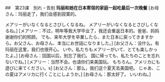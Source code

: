 ##　第23课　別れ・告别
**玛丽和她在日本寄宿的家庭一起吃最后一次晚餐**
[お母さん：玛丽走了，我们会感到寂寞的。

メアリーがいなくなるとさびしくなるね。
メアリーがいなくなるとさびしくなるね。]
[メアリー：不过，明年等我大学毕业了，我还会重返日本的。爸爸、妈妈谢谢你们的照顾。
でも、来年大学を卒業したら、また日本に戻ってきますから。お父さん、お母さん、本当にお世話になりました。]
[お父さん：没什么。有玛丽在这里，我们也很开心。
いや。私たちもメアリーがいて、とても楽しかったよ。]
[お母さん：回国以后，别忘了我们。
国に帰っても、私たちのことを忘れないでね。]
[メアリー：当然不会。也请你们来美国玩。
もちろん。アメリカにも遊びに来てください。s]
[お父さん：那么，我们这个夏天去美国吧。
じゃあ、この夏はアメリカに行くことにしようか。]
[お母さん：那太好了。
いいわね。]

